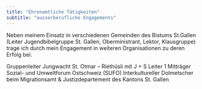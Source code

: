 ```yaml
---
title: "Ehrenamtliche Tätigkeiten"
subtitle: "ausserberufliche Engagements"
---
```


Neben meinem Einsatz in verschiedenen Gemeinden des Bistums St.Gallen (Leiter Jugendbibelgruppe St. Gallen, Oberministrant, Lektor, Klausgruppe) trage ich durch mein Engagement in weiteren Organisationen zu deren Erfolg bei.

Gruppenleiter Jungwacht St. Otmar – Riethüsli mit J + S Leiter 1
Mitträger Sozial- und Umweltforum Ostschweiz (SUFO)
Interkultureller Dolmetscher beim Migrationsamt & Justizdepartement des Kantons St. Gallen
